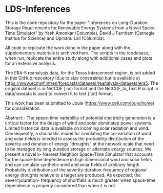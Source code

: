 # LDS-Inferences

This is the code repository for the paper "Inferences on Long-Duration Storage Requirements for Renewable Energy Systems from a Novel Space-Time Simulator" by Yash Amonkar (Columbia), David J Farnham (Carnegie Institue for Science) and Upmanu Lall (Columbia). 

All code to replicate the work done in the paper along with the supplementery materials is archived here. 
The scripts in the /codebase, when run, replicate the entire study along with additional cases and plots for an extensive analysis.

The ERA-5 reanalysis data, for the Texas Interconnect region, is not added in this GitHub repository (due to size constraints) but is available at https://www.ecmwf.int/en/forecasts/datasets/reanalysis-datasets/era5. 
The original dataset is in  NetCDF (.nc) format and the NetCDF_to_Text.R script in data/rawdata is used to convert it to text (.txt) format. 

This work has been submitted to Joule (https://www.cell.com/joule/home) for consideration. 


Abstract:- 
The space-time variability of potential electricity generation is a critical factor for the
design of wind and solar dominated power systems. Limited historical data is available
on incoming solar radiation and wind. Consequently, a stochastic model for simulating
the co-variation of wind and solar fields is needed to assess the probability distribution
of the severity and duration of energy "droughts" at the network scale that need to be
managed by long duration storage or alternate energy sources. We present a novel k-
Nearest Neighbor Space-Time Simulator that accounts for the space-time dependence
in high dimensional wind and solar fields and can simulate synthetic wind and solar
fields of arbitrary length. Probability distributions of the severity-duration-frequency of
regional energy droughts relative to a target are produced. As expected, the severityduration-
frequency of shortfalls is much greater when space-time dependence is
properly considered than when it is not.
